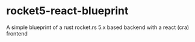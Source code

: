 # rocket5-react-blueprint
A simple blueprint of a rust rocket.rs 5.x based backend with a react (cra) frontend
